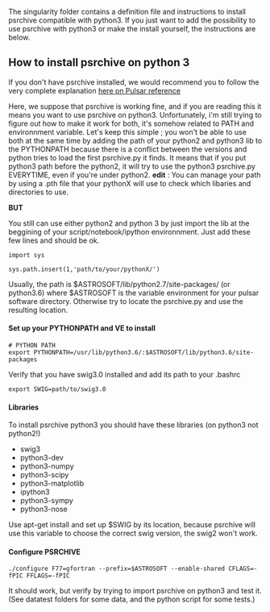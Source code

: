The singularity folder contains a definition file and instructions to install psrchive compatible with python3.
If you just want to add the possibility to use psrchive with python3 or make the install yourself, the instructions are below.

## How to install psrchive on python 3

If you don't have psrchive installed, we would recommend you to follow the very complete explanation [here on Pulsar reference](http://www.ljtwebdevelopment.com/pulsarref/)

Here, we suppose that psrchive is working fine, and if you are reading this it means you want to use psrchive on python3.  Unfortunately, i'm still trying to figure out how to make it work for both, it's somehow related to PATH and environnment variable. Let's keep this simple ; you won't be able to use both at the same time by adding the path of your python2 and python3 lib to the PYTHONPATH because there is a conflict between the versions and python tries to load the first psrchive.py it finds. It means that if you put python3 path before the python2, it will try to use the python3 psrchive.py EVERYTIME, even if you're under python2.
**edit** :
You can manage your path by using a .pth file that your pythonX will use to check which libaries and directories to use. 

**BUT**

You still can use either python2 and python 3 by just import the lib at the beggining of your script/notebook/ipython environnment.
Just add these few lines and should be ok.

```
import sys

sys.path.insert(1,'path/to/your/pythonX/')
```
Usually, the path is $ASTROSOFT/lib/python2.7/site-packages/ (or python3.6) where $ASTROSOFT is the variable environment for your pulsar software directory. Otherwise try to locate the psrchive.py and use the resulting location.


#### Set up your PYTHONPATH and VE to install
```
# PYTHON PATH
export PYTHONPATH=/usr/lib/python3.6/:$ASTROSOFT/lib/python3.6/site-packages
```
Verify that you have swig3.0 installed and add its path to your .bashrc
```
export SWIG=path/to/swig3.0
```


#### Libraries
To install psrchive python3 you should have these libraries (on python3 not python2!)

 - swig3
 - python3-dev
 - python3-numpy
 - python3-scipy
 - python3-matplotlib
 - ipython3
 - python3-sympy
 - python3-nose

Use apt-get install and set up $SWIG by its location, because psrchive will use this variable to choose the correct swig version, the swig2 won't work.

#### Configure PSRCHIVE
```
./configure F77=gfortran --prefix=$ASTROSOFT --enable-shared CFLAGS=-fPIC FFLAGS=-fPIC
```

It should work, but verify by trying to import psrchive on python3 and test it. (See datatest folders for some data, and the python script for some tests.)
